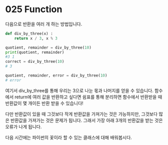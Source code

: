 # 025 Function
다음으로 반환을 여러 개 하는 방법입니다.

```python
def div_by_three(x) :
	return x / 3, x % 3

quotient, remainder = div_by_three(10)
print(quotient, remainder)
#3 1
correct = div_by_three(10)
# 3

quotient, remainder, error = div_by_three(10)
# error
```

여기서 div_by_three를 통해 우리는 3으로 나눈 몫과 나머지를 얻을 수 있습니다. 함수에서 return에 여러 값을 반환하고 싶다면 쉼표를 통해 분리하면 함수에서 반환받을 때 반환값이 몇 개이든 반환 받을 수 있습니다!

다만 반환값이 있을 때 그것보다 작게 반환값을 가져가는 것은 가능하지만, 그것보다 많은 반환값을 가져가는 것은 문제가 됩니다. 그래서 가장 아래 3개의 반환값을 받는 것은 오류가 나게 됩니다.

다음 시간에는 파이썬의 꽃이라 할 수 있는 클래스에 대해 배워봅시다.
